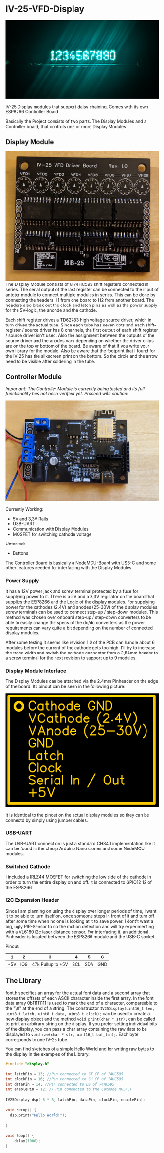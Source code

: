 # IV-25-VFD-Display
![Display Module](images/display2.jpg)

IV-25 Display modules that support daisy chaining. Comes with its own ESP8266 Controller Board

Basically the Project consists of two parts. The Display Modules and a Controller board, that controls one or more Display Modules

## Display Module
![Display Module](images/display-module.jpg)
The Display Module consists of 8 74HC595 shift registers connected in series. The serial output of the last register can be connected to the input of antoter module to connect multiple modules in series. This can be done by connecting the headers H1 from one board to H2 from another board.
The headers also break out the clock and latch pins as well as the power supply for the 5V-logic, the anonde and the cathode.

Each shift register drives a TD62783 high voltage source driver, which in turn drives the actual tube.
Since each tube has seven dots and each shift-register / source driver has 8 channels, the first output of each shift register / source driver isn't used. Also the assignment between the outputs of the source driver and the anodes vary depending on whether the driver chips are on the top or bottom of the board. Be aware of that if you write your own library for the module. Also be aware that the footprint that I found for the IV-25 has the silkscreen print on the bottom. So the circle and the arrow need to be visible after soldering in the tube.

## Controller Module
*Important: The Controller Module is currently being tested and its full functionality has not been verified yet. Proceed with caution!*

![Controller PCB](images/controller.jpg)

Currently Working:
* 5V and 3,3V Rails
* USB-UART
* Communication with Display Modules
* MOSFET for switching cathode voltage

Untested:
* Buttons

The Controller Board is basically a NodeMCU-Board with USB-C and some other features needed for interfacing with the Display Modules.

### Power Supply
It has a 12V power jack and screw terminal  protected by a fuse for supplying power to it. There is a 5V and a 3,3V regulator on the board that supplies the ESP8266 and the Logic of the display modules. For supplying power for the cathodes (2.4V) and anodes (25-30V) of the display modules, screw terminals can be used to connect step-up / step-down modules. This method was chosen over onboard step-up / step-down converters to be able to easily change the specs of the dc/dc converters as the power requirements can vary quite a bit depending on the number of connected display modules.

After some testing it seems like revision 1.0 of the PCB can handle about 6 modules before the current of the cathode gets too high. I'll try to increase the trace width and switch the cathode connector from a 2,54mm header to a screw terminal for the next revision to support up to 9 modules.

### Display Module Interface

The Display Modules can be attached via the 2.4mm Pinheader on the edge of the board.
Its pinout can be seen in the following picture:

![Pinout of the Display Module Interface](images/display-module-pinout.png)

It is identical to the pinout on the actual display modules so they can be connectd by simply using jumper cables.

### USB-UART
The USB-UART connection is just a standard CH340 implementation like it can be found in the cheap Arduino Nano clones and some NodeMCU modules.

### Switched Cathode
I included a IRLZ44 MOSFET for switching the low side of the cathode in order to turn the entire display on and off. It is connected to GPIO12 12 of the ESP8266

### I2C Expansion Header
Since I am planning on using the display over longer periods of time, I want it to be able to turn itself on, once someone steps in front of it and turn off after some time when no one is looking at it to save power. I dont't want a big, ugly PIR-Sensor to do the motion detection and will try experimenting with a VL6180 i2c laser distance sensor. For interfacing it, an additional Pinheader is located between the ESP8266 module and the USB-C socket.

Pinout:

| 1   | 2   |         3         | 4   | 5   | 6   |
|-----|-----|-------------------|-----|-----|-----|
| +5V | IO9 | 47k Pullup to +5V | SCL | SDA | GND |

## The Library
font.h specifies an array for the actual font data and a second array that stores the offsets of each ASCII character inside the first array. In the font data array 0b11111111 is used to mark the end of a character, compareable to the "\0" at the end of a string. The constructor `IV25Display(uint16_t len, uint8_t latch, uint8_t data, uint8_t clock);` can be used to create a new display object and the method   `void print(char * str);` can be called to print an arbitrary string on the display. If you prefer setting individual bits of the display, you can pass a char array containing the raw data to be displayed to `void raw(char * str, uint16_t buf_len);`. Each byte corresponds to one IV-25 tube.

You can find sketches of a simple Hello World and for writing raw bytes to the display in the examples of the Library.

``` C++
#include "display.h"

int latchPin = 13; //Pin connected to ST_CP of 74HC595
int clockPin = 16; //Pin connected to SH_CP of 74HC595
int dataPin = 14; //Pin connected to DS of 74HC595
int enablePin = 12; // Pin connected to the Cathode MOSFET

IV25Display dsp( 6 * 8, latchPin, dataPin, clockPin, enablePin);

void setup() {
  dsp.print("Hello World!");

}

void loop() {
    delay(1000);
}
```
